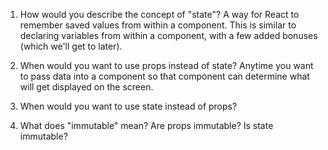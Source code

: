 1. How would you describe the concept of "state"?
A way for React to remember saved values from within a component.
This is similar to declaring variables from within a component,
with a few added bonuses (which we'll get to later).



2. When would you want to use props instead of state?
Anytime you want to pass data into a component so that
component can determine what will get displayed on the
screen.



3. When would you want to use state instead of props?



4. What does "immutable" mean? Are props immutable? Is state immutable?